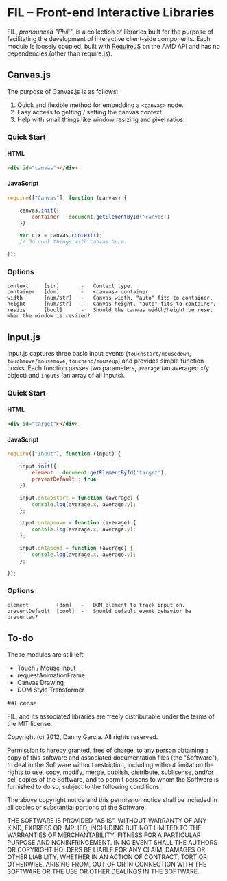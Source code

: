 # FIL – Front-end Interactive Libraries

FIL, *pronounced "Phill"*, is a collection of libraries built for the purpose of facilitating the development of interactive client-side components. Each module is loosely coupled, built with [RequireJS](http://requirejs.org/docs/whyamd.html) on the AMD API and has no dependencies (other than require.js).

## Canvas.js

The purpose of Canvas.js is as follows:

  1. Quick and flexible method for embedding a `<canvas>` node.
  2. Easy access to getting / setting the canvas context.
  3. Help with small things like window resizing and pixel ratios.

### Quick Start

#### HTML
```html
<div id="canvas"></div>
```
#### JavaScript
```javascript
require(["Canvas"], function (canvas) {

	canvas.init({
		container : document.getElementById('canvas')
	});

	var ctx = canvas.context();
	// Do cool things with canvas here.

});
```

### Options

	context		[str]		-	Context type.
	container	[dom]		-	<canvas> container.
	width		[num/str]	-	Canvas width. "auto" fits to container.
	height		[num/str]	-	Canvas height. "auto" fits to container.
	resize		[bool]		-	Should the canvas width/height be reset when the window is resized?

## Input.js

Input.js captures three basic input events (`touchstart/mousedown`, `touchmove/mousemove`, `touchend/mouseup`) and provides simple function hooks. Each function passes two parameters, `average` (an averaged x/y object) and `inputs` (an array of all inputs).

### Quick Start

#### HTML
```html
<div id="target"></div>
```

#### JavaScript
```javascript
require(["Input"], function (input) {

	input.init({
		element : document.getElementById('target'),
		preventDefault : true
	});

	input.ontapstart = function (average) {
		console.log(average.x, average.y);
	};

	input.ontapmove = function (average) {
		console.log(average.x, average.y);
	};

	input.ontapend = function (average) {
		console.log(average.x, average.y);
	};

});
```

### Options

	element			[dom]	-	DOM element to track input on.
	preventDefault	[bool]	-	Should default event behavior be prevented?

## To-do

These modules are still left:

 * Touch / Mouse Input
 * requestAnimationFrame
 * Canvas Drawing
 * DOM Style Transformer

##License

FIL, and its associated libraries are freely distributable under the terms of the MIT license.

Copyright (c) 2012, Danny Garcia. All rights reserved.

Permission is hereby granted, free of charge, to any person obtaining a copy of this software and associated documentation
files (the "Software"), to deal in the Software without restriction, including without limitation the rights to use,
copy, modify, merge, publish, distribute, sublicense, and/or sell copies of the Software, and to permit persons to whom the Software is furnished to do so, subject to the following conditions:

The above copyright notice and this permission notice shall be included in all copies or substantial portions of the Software.

THE SOFTWARE IS PROVIDED "AS IS", WITHOUT WARRANTY OF ANY KIND, EXPRESS OR IMPLIED, INCLUDING BUT NOT LIMITED TO THE WARRANTIES OF MERCHANTABILITY, FITNESS FOR A PARTICULAR PURPOSE AND NONINFRINGEMENT. IN NO EVENT SHALL THE AUTHORS OR COPYRIGHT HOLDERS BE LIABLE FOR ANY CLAIM, DAMAGES OR OTHER LIABILITY, WHETHER IN AN ACTION OF CONTRACT, TORT OR OTHERWISE, ARISING FROM, OUT OF OR IN CONNECTION WITH THE SOFTWARE OR THE USE OR OTHER DEALINGS IN THE SOFTWARE.